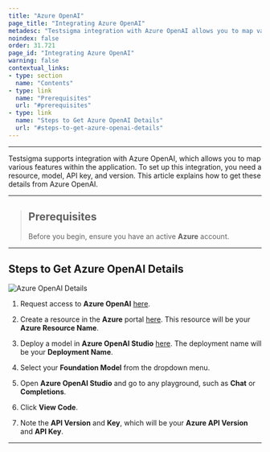 ```yaml
---
title: "Azure OpenAI"
page_title: "Integrating Azure OpenAI"
metadesc: "Testsigma integration with Azure OpenAI allows you to map various features within the application | This article discusses how to get these details from Azure OpenAI"
noindex: false
order: 31.721
page_id: "Integrating Azure OpenAI"
warning: false
contextual_links:
- type: section
  name: "Contents"
- type: link
  name: "Prerequisites"
  url: "#prerequisites"
- type: link
  name: "Steps to Get Azure OpenAI Details"
  url: "#steps-to-get-azure-openai-details"
---
```


---

Testsigma supports integration with Azure OpenAI, which allows you to map various features within the application. To set up this integration, you need a resource, model, API key, and version. This article explains how to get these details from Azure OpenAI.

---

> ## **Prerequisites**
>
> Before you begin, ensure you have an active **Azure** account.

---

## **Steps to Get Azure OpenAI Details**
   
   ![Azure OpenAI Details](https://s3.amazonaws.com/static-docs.testsigma.com/new_images/projects/applications/Azure_AI_Details.png)

1. Request access to **Azure OpenAI** [here](https://learn.microsoft.com/en-us/legal/cognitive-services/openai/limited-access).

2. Create a resource in the **Azure** portal [here](https://portal.azure.com/?microsoft%5Fazure%5Fmarketplace%5FItemHideKey=microsoft%5Fopenai%5Ftip#create/Microsoft.CognitiveServicesOpenAI). This resource will be your **Azure Resource Name**.

3. Deploy a model in **Azure OpenAI Studio** [here](https://oai.azure.com/). The deployment name will be your **Deployment Name**.

4. Select your **Foundation Model** from the dropdown menu.

5. Open **Azure OpenAI Studio** and go to any playground, such as **Chat** or **Completions**.

6. Click **View Code**.

7. Note the **API Version** and **Key**, which will be your **Azure API Version** and **API Key**.

---